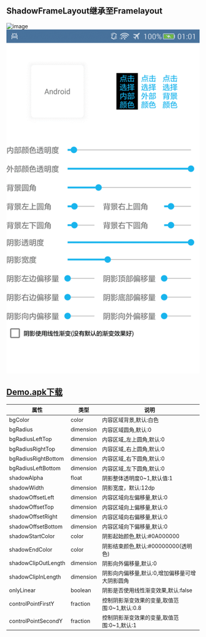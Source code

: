 ## ShadowFrameLayout继承至Framelayout

 <img src="https://github.com/zhongruiAndroid/MyShadowLayoutProject/blob/master/screenshot/shadow_image.jpg" alt="image"  width="auto" height="640">&nbsp;&nbsp;&nbsp;&nbsp;&nbsp;<img src="https://github.com/zhongruiAndroid/MyCardViewProject/blob/master/screenshots/shadow_image.png" alt="image"  width="540" height="auto">  
 

## [Demo.apk下载](https://raw.githubusercontent.com/zhongruiAndroid/MyCardViewProject/master/demo/demo.apk "apk文件")

| 属性                | 类型      | 说明                                         |
|---------------------|-----------|----------------------------------------------|
| bgColor             | color     | 内容区域背景,默认:白色                       |
| bgRadius            | dimension | 内容区域圆角,默认:0                          |
| bgRadiusLeftTop     | dimension | 内容区域_左上圆角,默认:0                     |
| bgRadiusRightTop    | dimension | 内容区域_右上圆角,默认:0                     |
| bgRadiusRightBottom | dimension | 内容区域_右下圆角,默认:0                     |
| bgRadiusLeftBottom  | dimension | 内容区域_左下圆角,默认:0                     |
| shadowAlpha         | float     | 阴影整体透明度0~1,默认值:1                   |
| shadowWidth         | dimension | 阴影宽度，默认:12dp                          |
| shadowOffsetLeft    | dimension | 内容区域向左偏移量,默认:0                    |
| shadowOffsetTop     | dimension | 内容区域向上偏移量,默认:0                    |
| shadowOffsetRight   | dimension | 内容区域向右偏移量,默认:0                    |
| shadowOffsetBottom  | dimension | 内容区域向下偏移量,默认:0                    |
| shadowStartColor    | color     | 阴影起始颜色,默认:#0A000000                  |
| shadowEndColor      | color     | 阴影结束颜色,默认:#00000000(透明色)          |
| shadowClipOutLength | dimension | 阴影向外偏移量,默认:0                        |
| shadowClipInLength  | dimension | 阴影向内偏移量,默认:0,增加偏移量可增大阴影圆角   |
| onlyLinear          | boolean   | 阴影是否使用线性渐变效果,默认:false          |
| controlPointFirstY  | fraction  | 控制阴影渐变效果的变量,取值范围:0~1,默认:0.8 |
| controlPointSecondY | fraction  | 控制阴影渐变效果的变量,取值范围:0~1,默认:1   |

